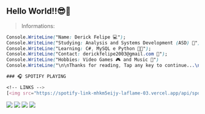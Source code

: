 ## Hello World!!😎🤙 
> Informations:

```CSS  
Console.WriteLine("Name: Derick Felipe 💻");   
Console.WriteLine("Studying: Analysis and Systems Development (ASD) 📝");   
Console.WriteLine("Learning: C#, MySQL e Python 👨‍💻");   
Console.WriteLine("Contact: derickfelipe2003@gmail.com 📧");
Console.WriteLine("Hobbies: Video Games 🎮 and Music 🎵")
Console.WriteLine("\n\nThanks for reading, Tap any key to continue...\n\n\n");

### 🎧 SPOTIFY PLAYING

<!-- LINKS --> 
[<img src="https://spotify-link-mhkm5eijy-laflame-03.vercel.app/api/spotify" />]"(https://open.spotify.com/user/derickfelipe2003)"
```
**[<img src="https://img.shields.io/badge/Xbox-107C10?style=for-the-badge&logo=xbox&logoColor=white" />](https://account.xbox.com/pt-BR/Profile?xr=mebarnav)** 
**[<img src="https://img.shields.io/badge/Discord-5865F2?style=for-the-badge&logo=discord&logoColor=white" />](https://discord.com/channels/@DOLLYNHOXD17#0618)** 
**[<img src="https://img.shields.io/badge/Gmail-D14836?style=for-the-badge&logo=gmail&logoColor=white" />](https://mail.google.com/mail/u/0/#inbox?compose=CllgCJfrLfvfTmcbRJvtJRGGqvWjZCDQksGWPHzgjqfGDdFRxMRPGjjLGsFjSfQlZbmNzTKLfbq)**
**[<img src="https://img.shields.io/badge/Spotify-1ED760?&style=for-the-badge&logo=spotify&logoColor=white" />](https://open.spotify.com/user/derickfelipe2003)**


